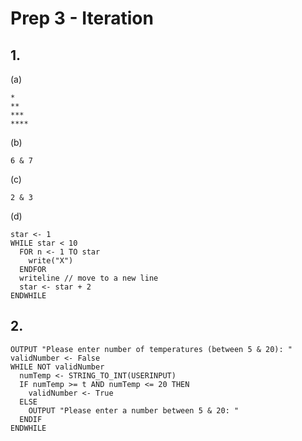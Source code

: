# Prep 3 - Iteration
## 1.
(a)
```
*
**
***
****
```
(b)
```
6 & 7
```
(c)
```
2 & 3
```
(d)
```
star <- 1
WHILE star < 10
  FOR n <- 1 TO star
    write("X")
  ENDFOR
  writeline // move to a new line
  star <- star + 2
ENDWHILE
```
## 2.
```
OUTPUT "Please enter number of temperatures (between 5 & 20): "
validNumber <- False
WHILE NOT validNumber
  numTemp <- STRING_TO_INT(USERINPUT)
  IF numTemp >= t AND numTemp <= 20 THEN
    validNumber <- True
  ELSE
    OUTPUT "Please enter a number between 5 & 20: "
  ENDIF
ENDWHILE
```
